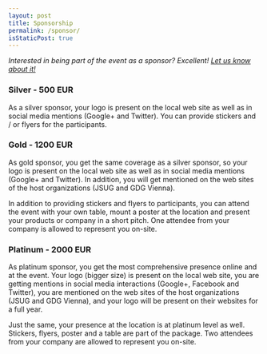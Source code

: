 ```yaml
---
layout: post
title: Sponsorship
permalink: /sponsor/
isStaticPost: true
---
```


_Interested in being part of the event as a sponsor? Excellent! [Let us know about it!](mailto:team@devfest.at)_

### Silver - 500 EUR ###
As a silver sponsor, your logo is present on the local web site as well as in social media mentions (Google+ and Twitter). 
You can provide stickers and / or flyers for the participants.

### Gold - 1200 EUR ###
As gold sponsor, you get the same coverage as a silver sponsor, so your logo is present on the local web site as well as in social media mentions (Google+ and Twitter).
In addition, you will get mentioned on the web sites of the host organizations (JSUG and GDG Vienna).

In addition to providing stickers and flyers to participants, you can attend the event with your own table, mount a poster at the location and present your products or company in a short pitch. One attendee from your company is allowed to represent you on-site.

### Platinum - 2000 EUR ###
As platinum sponsor, you get the most comprehensive presence online and at the event. Your logo (bigger size) is present on the local web site, you are getting mentions in social media interactions (Google+, Facebook and Twitter), you are mentioned on the web sites of the host organizations (JSUG and GDG Vienna), and your logo will be present on their websites for a full year.

Just the same, your presence at the location is at platinum level as well. Stickers, flyers, poster and a table are part of the package. Two attendees from your company are allowed to represent you on-site.

<img class="img-responsive feature-image" src="{{ site.baseurl }}/img/posts/sponsor.jpg" style="display:none">
